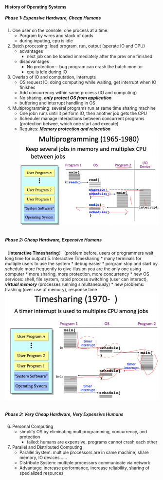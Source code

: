 #### History of Operating Systems
##### Phase 1: Expensive Hardware, Cheap Humans
1. One user on the console, one process at a time.
    * Porgram by wires and stack of cards
    * during inputing, cpu is idle
2. Batch processing: load program, run, output (sperate IO and CPU)
    * advantages
        * next job can be loaded immediately after the prev one finished
    * disadvantages
        * No protection-- bug program can crash the batch monitor
        * cpu is idle during IO
3. Overlap of IO and computation, interrupts
    * OS request IO, doing computing while waiting, get interrupt when IO finishes
    * Add concurrency within same process (IO and computing)
    * No sharing, **_only protect OS from application_**
    * buffering and interrupt handling in OS
4. Multiprogramming: several programs run at same time sharing machine
    * One jobn runs until it perform IO, then another job gets the CPU
    * Scheduler manage interactions between concurrent programs (protection betwee, which one start and execute)
    * Requires: **_Memory protection and relocation_**
![multiprogramming](https://github.com/ShuoZheLi/MarkDownPhotos/blob/master/multiprogramming.PNG?raw=true "multiprogramming")
&nbsp;
&nbsp;
##### Phase 2: Cheap Hardware, Expensive Humans 
（**Interactive Timesharing**）
(problem before, users or programmers wait long time for output)
5. Interactive Timesharing
    * many terminals for multiple users to use the system
        * debug easier
        * porgram stop and start by schedule more frequently to give illusion you are the only one using computer
    * more sharing, more protection, more concurrency
    * new OS services: shell, file system, rapid process switching (user can interact), _**virtual memory**_ (processes running simultaneously)
    * new problems: trashing (over use of memory), response time
![timesharing](https://github.com/ShuoZheLi/MarkDownPhotos/blob/master/timesharing.PNG?raw=true "timesharing")
&nbsp;
&nbsp;
##### Phase 3: Very Cheap Hardware, Very Expensive Humans 
6. Personal Computing
    * simplify OS by eliminating multiprogramming, concurrency, and protection
        * failed: humans are expensive, programs cannot crash each other
7. Parallel and Distributed Computing
    * Parallel System: multiple processors are in same machine, share memory, IO devices......
    * Distribute System: multiple processors communicate via network
    * Advantage: increase performance, increase reliability, sharing of specialized resources

